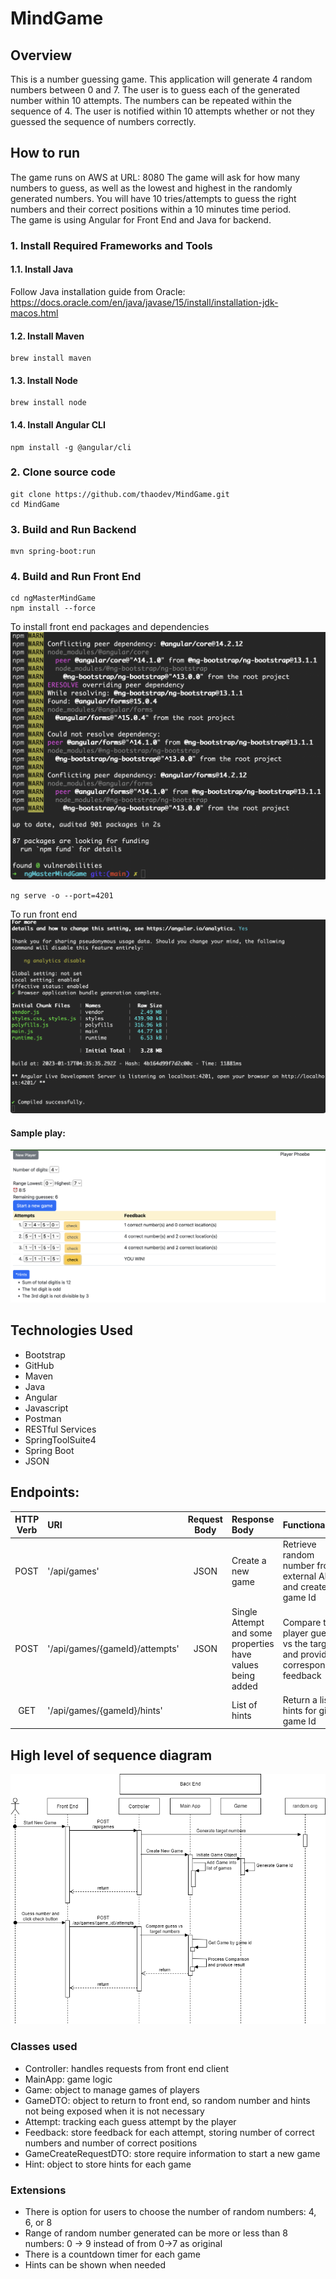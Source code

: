 # MindGame

## Overview
This is a number guessing game. This application will generate 4 random numbers between 0 and 7. The user is to guess each of the generated number within 10 attempts. The numbers can be repeated within the sequence of 4. The user is notified within 10 attempts whether or not they guessed the sequence of numbers correctly.
## How to run
The game runs on AWS at URL: 8080
The game will ask for how many numbers to guess, as well as the lowest and highest in the randomly generated numbers.
You will have 10 tries/attempts to guess the right numbers and their correct positions within a 10 minutes time period.
<br>
The game is using Angular for Front End and Java for backend.
### 1. Install Required Frameworks and Tools
#### 1.1. Install Java
Follow Java installation guide from Oracle:
https://docs.oracle.com/en/java/javase/15/install/installation-jdk-macos.html
#### 1.2. Install Maven
```
brew install maven
```
#### 1.3. Install Node
```
brew install node
```
#### 1.4. Install Angular CLI
```
npm install -g @angular/cli
```

### 2. Clone source code

```
git clone https://github.com/thaodev/MindGame.git
cd MindGame
```

### 3. Build and Run Backend
```
mvn spring-boot:run
```

### 4. Build and Run Front End
```
cd ngMasterMindGame
npm install --force
```
To install front end packages and dependencies
<img src="src/main/resources/static/npm_install.png"/>

```
ng serve -o --port=4201
```
To run front end
<img src="src/main/resources/static/ngserve.png"/>


#### Sample play:
<img src="src/main/resources/static/Screen3.png"/>


## Technologies Used
<ul>
<li>Bootstrap</li>
<li>GitHub</li>
<li>Maven</li>
<li>Java</li>
<li>Angular</li>
<li>Javascript</li>
<li>Postman</li>
<li>RESTful Services</li>
<li>SpringToolSuite4</li>
<li>Spring Boot</li>
<li>JSON</li>
</ul>

## Endpoints:
<table>
<thead>
<tr>
<th align="center">HTTP Verb</th>
<th align="left">URI</th>
<th align="center">Request Body</th>
<th align="left">Response Body</th>
<th align="left">Functionality</th>
</tr>
</thead>
<tbody>
<tr>
<td align="center">POST</td>
<td align="left">'/api/games'</td>
<td align="center">JSON</td>
<td align="left">Create a new game</td>
<td align="left">Retrieve random number from external API and create a game Id</td>
</tr>
<tr>
<td align="center">POST</td>
<td align="left">'/api/games/{gameId}/attempts'</td>
<td align="center">JSON</td>
<td align="left">Single Attempt and some properties have values being added</td>
<td align="left">Compare the player guess vs the target and provide corresponding feedback</td>
</tr>
<tr>
<td align="center">GET</td>
<td align="left">'/api/games/{gameId}/hints'</td>
<td align="center"></td>
<td align="left">List of hints</td>
<td align="left">Return a list of hints for given game Id</td>
</tr>
</tbody>
</table>



## High level of sequence diagram
<img src="src/main/resources/static/diagram.png"/>

### Classes used
- Controller: handles requests from front end client
- MainApp: game logic
- Game: object to manage games of players
- GameDTO: object to return to front end, so random number and hints not being exposed when it is not necessary
- Attempt: tracking each guess attempt by the player
- Feedback: store feedback for each attempt, storing number of correct numbers and number of correct positions
- GameCreateRequestDTO: store require information to start a new game
- Hint: object to store hints for each game

### Extensions
- There is option for users to choose the number of random numbers: 4, 6, or 8
- Range of random number generated can be more or less than 8 numbers: 0 -> 9 instead of from 0->7 as original
- There is a countdown timer for each game
- Hints can be shown when needed
